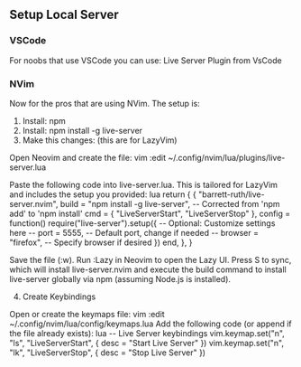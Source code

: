 ## Setup Local Server 

### VSCode
For noobs that use VSCode you can use: Live Server Plugin from VsCode

### NVim
Now for the pros that are using NVim. The setup is: 
1) Install: npm
2) Install: npm install -g live-server
3) Make this changes: (this are for LazyVim)

  Open Neovim and create the file:
      vim
      :edit ~/.config/nvim/lua/plugins/live-server.lua

  Paste the following code into live-server.lua. This is tailored for LazyVim and includes the setup you provided:
      lua
      return {
        {
          "barrett-ruth/live-server.nvim",
          build = "npm install -g live-server", -- Corrected from 'npm add' to 'npm install'
          cmd = { "LiveServerStart", "LiveServerStop" },
          config = function()
            require("live-server").setup({
              -- Optional: Customize settings here
              -- port = 5555, -- Default port, change if needed
              -- browser = "firefox", -- Specify browser if desired
            })
          end,
        },
      }

  Save the file (:w).
  Run :Lazy in Neovim to open the Lazy UI.
  Press S to sync, which will install live-server.nvim and execute the build command to install live-server globally via npm (assuming Node.js is installed).

4) Create Keybindings

Open or create the keymaps file:
    vim
    :edit ~/.config/nvim/lua/config/keymaps.lua
Add the following code (or append if the file already exists):
    lua
    -- Live Server keybindings
    vim.keymap.set("n", "<leader>ls", "<cmd>LiveServerStart<CR>", { desc = "Start Live Server" })
    vim.keymap.set("n", "<leader>lk", "<cmd>LiveServerStop<CR>", { desc = "Stop Live Server" })
